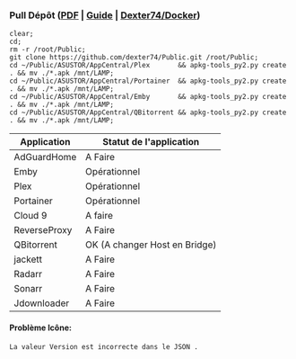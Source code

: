### Pull Dépôt ([PDF](https://downloadgb.asustor.com/developer/App_Central_Developer_Guide_4.1.0_20220622.pdf) | [Guide](https://amigotechnotes.wordpress.com/2014/05/06/how-to-create-an-apk-for-asustor-adm-to-distribute-your-lamp/) | [Dexter74/Docker](https://github.com/dexter74/Archives/tree/main/Docker/V1/2.Conteneurs))

```
clear;
cd;
rm -r /root/Public;
git clone https://github.com/dexter74/Public.git /root/Public;
cd ~/Public/ASUSTOR/AppCentral/Plex       && apkg-tools_py2.py create . && mv ./*.apk /mnt/LAMP;
cd ~/Public/ASUSTOR/AppCentral/Portainer  && apkg-tools_py2.py create . && mv ./*.apk /mnt/LAMP;
cd ~/Public/ASUSTOR/AppCentral/Emby       && apkg-tools_py2.py create . && mv ./*.apk /mnt/LAMP;
cd ~/Public/ASUSTOR/AppCentral/QBitorrent && apkg-tools_py2.py create . && mv ./*.apk /mnt/LAMP;
```

| Application  | Statut de l'application        |
|------------- | ------------------------------ |
| AdGuardHome  | A Faire                        |
| Emby 	       | Opérationnel                   |
| Plex         | Opérationnel                   |
| Portainer    | Opérationnel                   |
| Cloud 9      | A faire                        |
| ReverseProxy | A Faire                        |
| QBitorrent   | OK (A changer Host en Bridge)  |
| jackett      | A Faire                        |
| Radarr       | A Faire                        |
| Sonarr       | A Faire                        |
| Jdownloader  | A Faire                        |

#### Problème Icône:
```
La valeur Version est incorrecte dans le JSON .
```
